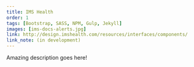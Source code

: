 ```yaml
---
title: IMS Health
order: 1
tags: [Bootstrap, SASS, NPM, Gulp, Jekyll]
images: [ims-docs-alerts.jpg]
link: http://design.imshealth.com/resources/interfaces/components/
link_note: (in development)
---
```


Amazing description goes here!
